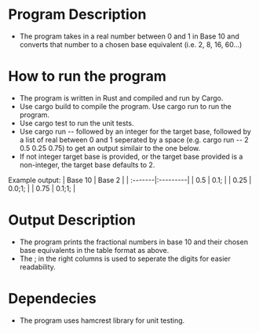 # Program Description #
- The program takes in a real number between 0 and 1 in Base 10 and converts that number to a chosen base equivalent (i.e. 2, 8, 16, 60...)

# How to run the program #
- The program is written in Rust and compiled and run by Cargo. 
- Use cargo build to compile the program. Use cargo run to run the program.
- Use cargo test to run the unit tests.
- Use cargo run -- followed by an integer for the target base, followed by a list of real between 0 and 1 seperated by a space (e.g. cargo run -- 2 0.5 0.25 0.75) to get an output similair to the one below.
- If not integer target base is provided, or the target base provided is a non-integer, the target base defaults to 2.

Example output:
| Base 10 | Base 2   |
| :-------|:---------|
| 0.5     | 0.1;     |
| 0.25    | 0.0;1;   |
| 0.75    | 0.1;1;   |

# Output Description
- The program prints the fractional numbers in base 10 and their chosen base equivalents in the table format as above.
- The ; in the right columns is used to seperate the digits for easier readability.

# Dependecies #
- The program uses hamcrest library for unit testing.

